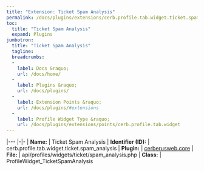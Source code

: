 ```yaml
---
title: "Extension: Ticket Spam Analysis"
permalink: /docs/plugins/extensions/cerb.profile.tab.widget.ticket.spam_analysis/
toc:
  title: "Ticket Spam Analysis"
  expand: Plugins
jumbotron:
  title: "Ticket Spam Analysis"
  tagline: 
  breadcrumbs:
  -
    label: Docs &raquo;
    url: /docs/home/
  -
    label: Plugins &raquo;
    url: /docs/plugins/
  -
    label: Extension Points &raquo;
    url: /docs/plugins/#extensions
  -
    label: Profile Widget Type &raquo;
    url: /docs/plugins/extensions/points/cerb.profile.tab.widget
---
```


|---
|-|-
| **Name:** | Ticket Spam Analysis
| **Identifier (ID):** | cerb.profile.tab.widget.ticket.spam_analysis
| **Plugin:** | [cerberusweb.core](/docs/plugins/cerberusweb.core/)
| **File:** | api/profiles/widgets/ticket/spam_analysis.php
| **Class:** | ProfileWidget_TicketSpamAnalysis

